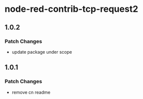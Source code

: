 # node-red-contrib-tcp-request2

## 1.0.2

### Patch Changes

- update package under scope

## 1.0.1

### Patch Changes

- remove cn readme
